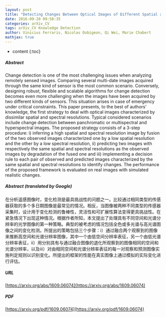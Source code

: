 ```yaml
---
layout: post
title: "Detecting Changes Between Optical Images of Different Spatial and Spectral Resolutions: a Fusion-Based Approach"
date: 2016-09-20 09:58:35
categories: arXiv_CV
tags: arXiv_CV Knowledge Detection
author: Vinicius Ferraris, Nicolas Dobigeon, Qi Wei, Marie Chabert
mathjax: true
---
```


* content
{:toc}

##### Abstract
Change detection is one of the most challenging issues when analyzing remotely sensed images. Comparing several multi-date images acquired through the same kind of sensor is the most common scenario. Conversely, designing robust, flexible and scalable algorithms for change detection becomes even more challenging when the images have been acquired by two different kinds of sensors. This situation arises in case of emergency under critical constraints. This paper presents, to the best of authors' knowledge, the first strategy to deal with optical images characterized by dissimilar spatial and spectral resolutions. Typical considered scenarios include change detection between panchromatic or multispectral and hyperspectral images. The proposed strategy consists of a 3-step procedure: i) inferring a high spatial and spectral resolution image by fusion of the two observed images characterized one by a low spatial resolution and the other by a low spectral resolution, ii) predicting two images with respectively the same spatial and spectral resolutions as the observed images by degradation of the fused one and iii) implementing a decision rule to each pair of observed and predicted images characterized by the same spatial and spectral resolutions to identify changes. The performance of the proposed framework is evaluated on real images with simulated realistic changes.

##### Abstract (translated by Google)
在分析遥感图像时，变化检测是最具挑战性的问题之一。比较通过相同类型的传感器获取的多个多日期图像是最常见的情况。相反，当图像被两种不同类型的传感器采集时，设计用于变化检测的鲁棒性，灵活性和可扩展性算法变得更具挑战性。在紧急情况下出现这种情况。根据作者所知，本文提出了处理具有不同空间和光谱分辨率的光学图像的第一种策略。典型的被考虑的情况包括全色或多光谱与高光谱图像之间的变化检测。所提出的策略包括三个步骤：i）通过融合两个观察到的图像来推断高空间和光谱分辨率图像，其中一个由低空间分辨率表征，另一个由低光谱分辨率表征，ii）用分别具有与通过融合图像的退化所观察到的图像相同的空间和光谱分辨率，以及iii）对由相同空间和光谱分辨率表征的每一对观察和预测图像实施判定规则以识别变化。所提出的框架的性能在真实图像上通过模拟的实际变化进行评估。

##### URL
[https://arxiv.org/abs/1609.06074](https://arxiv.org/abs/1609.06074)

##### PDF
[https://arxiv.org/pdf/1609.06074](https://arxiv.org/pdf/1609.06074)

